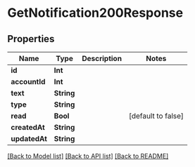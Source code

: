 # GetNotification200Response

## Properties
Name | Type | Description | Notes
------------ | ------------- | ------------- | -------------
**id** | **Int** |  | 
**accountId** | **Int** |  | 
**text** | **String** |  | 
**type** | **String** |  | 
**read** | **Bool** |  | [default to false]
**createdAt** | **String** |  | 
**updatedAt** | **String** |  | 

[[Back to Model list]](../README.md#documentation-for-models) [[Back to API list]](../README.md#documentation-for-api-endpoints) [[Back to README]](../README.md)


